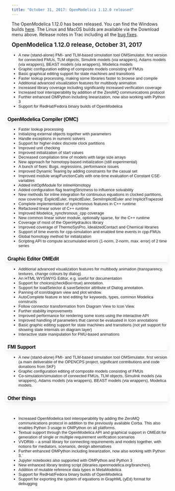 ```yaml
---
title: "October 31, 2017: OpenModelica 1.12.0 released"
---
```

<p>The OpenModelica 1.12.0 has been released. You can find the Windows builds&nbsp;<a href="/download/download-windows" target="_blank">here</a>. The Linux and MacOS builds are available via the Download menu above. Release notes in Trac including all the <a href="https://trac.openmodelica.org/OpenModelica/wiki/ReleaseNotes/1.12.0">bug fixes</a>.</p>
<p><strong style="color: #222222; line-height: 1.2;"><span style="font-size: 14pt;">OpenModelica 1.12.0 release, October 31, 2017</span></strong></p>
<ul style="font-family: Verdana, Arial, 'Bitstream Vera Sans', Helvetica, sans-serif; font-size: 13px;">
<li>A new (stand-alone) FMI- and TLM-based simulation tool OMSimulator, first version for connected FMUs, TLM objects, Simulink models (via wrappers), Adams models (via wrappers), BEAST models (via wrappers), Modelica models</li>
<li>Graphic configuration editing of composite models consisting of FMUs</li>
<li>Basic graphical editing support for state machines and transitions</li>
<li>Faster lookup processing, making some libraries faster to browse and compile</li>
<li>Additional advanced visualization features for multibody animation</li>
<li>Increased library coverage including significantly increased verification coverage</li>
<li>Increased tool interoperability by addition of the ZeroMQ communications protocol</li>
<li>Further enhanced OMPython including linearization, now also working with Python 3</li>
<li>Support for RedHat/Fedora binary builds of OpenModelica</li>
</ul>
<h2 id="OpenModelicaCompilerOMC" style="font-family: Arial, Verdana, 'Bitstream Vera Sans', Helvetica, sans-serif; font-weight: bold; letter-spacing: -0.018em; break-after: avoid; font-size: 16px; margin-left: -18px; border-bottom: 1px solid #dddddd; box-shadow: #f2f2f2 0.1em 0.4em 0.7em 0px; padding: 0.2em 0.3em 0.1em; color: #000000;">OpenModelica Compiler (OMC)<a class="anchor" href="https://trac.openmodelica.org/OpenModelica/wiki/ReleaseNotes/1.12.0#OpenModelicaCompilerOMC" title="Link to this section" style="color: #d7d7d7; border: none; font-size: 0.8em; vertical-align: text-top; visibility: hidden;"></a></h2>
<ul style="font-family: Verdana, Arial, 'Bitstream Vera Sans', Helvetica, sans-serif; font-size: 13px;">
<li>Faster lookup processing</li>
<li>Initializing external objects together with parameters</li>
<li>Handle exceptions in numeric solvers</li>
<li>Support for higher-index discrete clock partitions</li>
<li>Improved unit checking</li>
<li>Improved initialization of start values</li>
<li>Decreased compilation time of models with large size arrays</li>
<li>New approach for homotopy-based initialization (still experimental)</li>
<li>A bunch of fixes: Bugs, regressions, performance issues</li>
<li>Improved Dynamic Tearing by adding constraints for the casual set</li>
<li>Improved module wrapFunctionCalls with one-time evaluation of Constant CSE-variables</li>
<li>Added initOptModule for inlineHomotopy</li>
<li>Added configuration flag tearingStrictness to influence solvability</li>
<li>New methods for inline integration for continuous equations in clocked partitions, now covering: ExplicitEuler, ImplicitEuler, SemiImplicitEuler and ImplicitTrapezoid</li>
<li>Complete implementation of synchronous features in C++ runtime</li>
<li>Refactored linear solver of C++ runtime</li>
<li>Improved Modelica_synchronous_cpp coverage</li>
<li>New common linear solver module, optionally sparse, for the C++ runtime</li>
<li>Coverage of most of the OpenHydraulics library</li>
<li>Improved coverage of ThermoSysPro, IdealizedContact and Chemical libraries</li>
<li>Support of time events for cpp-simulation and enabled time events in cpp-FMUs</li>
<li>Global homotopy method for initialization</li>
<li>Scripting API to compute accumulated errors (1-norm, 2-norm, max. error) of 2 time series</li>
</ul>
<h2 id="GraphicEditorOMEdit" style="font-family: Arial, Verdana, 'Bitstream Vera Sans', Helvetica, sans-serif; font-weight: bold; letter-spacing: -0.018em; break-after: avoid; font-size: 16px; margin-left: -18px; border-bottom: 1px solid #dddddd; box-shadow: #f2f2f2 0.1em 0.4em 0.7em 0px; padding: 0.2em 0.3em 0.1em; color: #000000;">Graphic Editor OMEdit<a class="anchor" href="https://trac.openmodelica.org/OpenModelica/wiki/ReleaseNotes/1.12.0#GraphicEditorOMEdit" title="Link to this section" style="color: #d7d7d7; border: none; font-size: 0.8em; vertical-align: text-top; visibility: hidden;"></a></h2>
<ul style="font-family: Verdana, Arial, 'Bitstream Vera Sans', Helvetica, sans-serif; font-size: 13px;">
<li>Additional advanced visualization features for multibody animation (transparency, textures, change colours by dialog)</li>
<li>An HTML WYSIWYG Editor, e.g. useful for documentation</li>
<li>Support for choices(checkBox=true) annotation.</li>
<li>Support for loadSelector &amp; saveSelector attribute of Dialog annotation.</li>
<li>Panning of icon/diagram view and plot window.</li>
<li>AutoComplete feature in text editing for keywords, types, common Modelica constructs</li>
<li>Follow connector transformation from Diagram View to Icon View.</li>
<li>Further stability improvements</li>
<li>Improved performance for rendering some icons using the interactive API</li>
<li>Improved handling of parameters that cannot be evaluated in Icon annotations</li>
<li>Basic graphic editing support for state machines and transitions (not yet support for showing state internals on diagram layer)</li>
<li>Interactive state manipulation for FMU-based animations</li>
</ul>
<h2 id="FMISupport" style="font-family: Arial, Verdana, 'Bitstream Vera Sans', Helvetica, sans-serif; font-weight: bold; letter-spacing: -0.018em; break-after: avoid; font-size: 16px; margin-left: -18px; border-bottom: 1px solid #dddddd; box-shadow: #f2f2f2 0.1em 0.4em 0.7em 0px; padding: 0.2em 0.3em 0.1em; color: #000000;">FMI Support<a class="anchor" href="https://trac.openmodelica.org/OpenModelica/wiki/ReleaseNotes/1.12.0#FMISupport" title="Link to this section" style="color: #d7d7d7; border: none; font-size: 0.8em; vertical-align: text-top; visibility: hidden;"></a></h2>
<ul style="font-family: Verdana, Arial, 'Bitstream Vera Sans', Helvetica, sans-serif; font-size: 13px;">
<li>A new (stand-alone) FMI- and TLM-based simulation tool OMSimulator, first version (a main deliverable of the OPENCPS project, significant contributions and code donations from SKF)</li>
<li>Graphic configuration editing of composite models consisting of FMUs</li>
<li>Co-simulation/simulation of connected FMUs, TLM objects, Simulink models (via wrappers), Adams models (via wrappers), BEAST models (via wrappers), Modelica models.</li>
</ul>
<h2 id="Otherthings" style="font-family: Arial, Verdana, 'Bitstream Vera Sans', Helvetica, sans-serif; font-weight: bold; letter-spacing: -0.018em; break-after: avoid; font-size: 16px; margin-left: -18px; border-bottom: 1px solid #dddddd; box-shadow: #f2f2f2 0.1em 0.4em 0.7em 0px; padding: 0.2em 0.3em 0.1em; color: #000000;">Other things<a class="anchor" href="https://trac.openmodelica.org/OpenModelica/wiki/ReleaseNotes/1.12.0#Otherthings" title="Link to this section" style="color: #d7d7d7; border: none; font-size: 0.8em; vertical-align: text-top; visibility: hidden;"></a></h2>
<p>&nbsp;</p>
<ul style="font-family: Verdana, Arial, 'Bitstream Vera Sans', Helvetica, sans-serif; font-size: 13px;">
<li>Increased OpenModelica tool interoperability by adding the ZeroMQ communications protocol in addition to the previously available Corba. This also enables Python 3 usage in OMPython on all platforms.</li>
<li>Textual support through the OpenModelica API and graphical support in OMEdit for generation of single or multiple requirement verification scenarios</li>
<li>VVDRlib – a small library for connecting requirements and models together, with notions for mediators, scenarios, design alternatives</li>
<li>Further enhanced OMPython including linearization, now also working with Python 3.¨</li>
<li>Jupyter notebooks also supported with OMPython and Python 3</li>
<li>New enhanced library testing script (libraries.openmodelica.org/branches).</li>
<li>Addition of mutable reference data types in MetaModelica</li>
<li>Support for RedHat/Fedora binary builds of OpenModelica</li>
<li>Support for exporting the system of equations in GraphML (yEd) format for debugging</li>
</ul>
<div id="_mcePaste" class="mcePaste" data-mce-bogus="1" style="position: absolute; left: 0px; top: -25px; width: 1px; height: 1px; overflow: hidden;">
<p class="BulletItem" style="margin-left: .5in; text-indent: -.25in; line-height: 13.0pt; mso-line-height-rule: exactly; mso-list: l0 level1 lfo2; tab-stops: list .5in;"><span lang="EN-US" style="font-size: 10.0pt; mso-bidi-font-size: 12.0pt; font-family: Symbol; mso-fareast-font-family: Symbol; mso-bidi-font-family: Symbol;"><span style="font-variant-numeric: normal; font-stretch: normal; font-size: 7pt; line-height: normal; font-family: 'Times New Roman';">&nbsp;&nbsp;</span></span><!--[endif]--><span lang="EN-US">Support for higher-index discrete clock partitions<o:p></o:p></span></p>
<p class="BulletItem" style="margin-left: .5in; text-indent: -.25in; line-height: 13.0pt; mso-line-height-rule: exactly; mso-list: l0 level1 lfo2; tab-stops: list .5in;"><!--[if !supportLists]--><span lang="EN-US" style="font-size: 10.0pt; mso-bidi-font-size: 12.0pt; font-family: Symbol; mso-fareast-font-family: Symbol; mso-bidi-font-family: Symbol;">·<span style="font-variant-numeric: normal; font-stretch: normal; font-size: 7pt; line-height: normal; font-family: 'Times New Roman';">&nbsp;&nbsp;&nbsp;&nbsp;&nbsp;&nbsp;&nbsp; </span></span><!--[endif]--><span lang="EN-US">Improved unit checking<o:p></o:p></span></p>
<p class="BulletItem" style="margin-left: .5in; text-indent: -.25in; line-height: 13.0pt; mso-line-height-rule: exactly; mso-list: l0 level1 lfo2; tab-stops: list .5in;"><!--[if !supportLists]--><span lang="EN-US" style="font-size: 10.0pt; mso-bidi-font-size: 12.0pt; font-family: Symbol; mso-fareast-font-family: Symbol; mso-bidi-font-family: Symbol;">·<span style="font-variant-numeric: normal; font-stretch: normal; font-size: 7pt; line-height: normal; font-family: 'Times New Roman';">&nbsp;&nbsp;&nbsp;&nbsp;&nbsp;&nbsp;&nbsp; </span></span><!--[endif]--><span lang="EN-US">Improved initialization of start values<o:p></o:p></span></p>
<p class="BulletItem" style="margin-left: .5in; text-indent: -.25in; line-height: 13.0pt; mso-line-height-rule: exactly; mso-list: l0 level1 lfo2; tab-stops: list .5in;"><!--[if !supportLists]--><span lang="EN-US" style="font-size: 10.0pt; mso-bidi-font-size: 12.0pt; font-family: Symbol; mso-fareast-font-family: Symbol; mso-bidi-font-family: Symbol;">·<span style="font-variant-numeric: normal; font-stretch: normal; font-size: 7pt; line-height: normal; font-family: 'Times New Roman';">&nbsp;&nbsp;&nbsp;&nbsp;&nbsp;&nbsp;&nbsp; </span></span><!--[endif]--><span lang="EN-US">New approach for homotopy-based&nbsp; initialization (still experimental)<o:p></o:p></span></p>
<p class="BulletItem" style="margin-left: .5in; text-indent: -.25in; line-height: 13.0pt; mso-line-height-rule: exactly; mso-list: l0 level1 lfo2; tab-stops: list .5in;"><!--[if !supportLists]--><span lang="EN-US" style="font-size: 10.0pt; mso-bidi-font-size: 12.0pt; font-family: Symbol; mso-fareast-font-family: Symbol; mso-bidi-font-family: Symbol;">·<span style="font-variant-numeric: normal; font-stretch: normal; font-size: 7pt; line-height: normal; font-family: 'Times New Roman';">&nbsp;&nbsp;&nbsp;&nbsp;&nbsp;&nbsp;&nbsp; </span></span><!--[endif]--><span lang="EN-US">A bunch of fixes: Bugs, regressions, performance issues<o:p></o:p></span></p>
<p class="BulletItem" style="margin-left: .5in; text-indent: -.25in; line-height: 13.0pt; mso-line-height-rule: exactly; mso-list: l0 level1 lfo2; tab-stops: list .5in;"><!--[if !supportLists]--><span lang="EN-US" style="font-size: 10.0pt; mso-bidi-font-size: 12.0pt; font-family: Symbol; mso-fareast-font-family: Symbol; mso-bidi-font-family: Symbol;">·<span style="font-variant-numeric: normal; font-stretch: normal; font-size: 7pt; line-height: normal; font-family: 'Times New Roman';">&nbsp;&nbsp;&nbsp;&nbsp;&nbsp;&nbsp;&nbsp; </span></span><!--[endif]--><span lang="EN-US">Improved Dynamic Tearing by adding constraints for the casual set<o:p></o:p></span></p>
<p class="BulletItem" style="margin-left: .5in; text-indent: -.25in; line-height: 13.0pt; mso-line-height-rule: exactly; mso-list: l0 level1 lfo2; tab-stops: list .5in;"><!--[if !supportLists]--><span lang="EN-US" style="font-size: 10.0pt; mso-bidi-font-size: 12.0pt; font-family: Symbol; mso-fareast-font-family: Symbol; mso-bidi-font-family: Symbol;">·<span style="font-variant-numeric: normal; font-stretch: normal; font-size: 7pt; line-height: normal; font-family: 'Times New Roman';">&nbsp;&nbsp;&nbsp;&nbsp;&nbsp;&nbsp;&nbsp; </span></span><!--[endif]--><span lang="EN-US">Improved module wrapFunctionCalls with one-time evaluation of Constant CSE-variables<o:p></o:p></span></p>
<p class="BulletItem" style="margin-left: .5in; text-indent: -.25in; line-height: 13.0pt; mso-line-height-rule: exactly; mso-list: l0 level1 lfo2; tab-stops: list .5in;"><!--[if !supportLists]--><span lang="EN-US" style="font-size: 10.0pt; mso-bidi-font-size: 12.0pt; font-family: Symbol; mso-fareast-font-family: Symbol; mso-bidi-font-family: Symbol;">·<span style="font-variant-numeric: normal; font-stretch: normal; font-size: 7pt; line-height: normal; font-family: 'Times New Roman';">&nbsp;&nbsp;&nbsp;&nbsp;&nbsp;&nbsp;&nbsp; </span></span><!--[endif]--><span lang="EN-US">Added initOptModule for inlineHomotopy<o:p></o:p></span></p>
<p class="BulletItem" style="margin-left: .5in; text-indent: -.25in; line-height: 13.0pt; mso-line-height-rule: exactly; mso-list: l0 level1 lfo2; tab-stops: list .5in;"><!--[if !supportLists]--><span lang="EN-US" style="font-size: 10.0pt; mso-bidi-font-size: 12.0pt; font-family: Symbol; mso-fareast-font-family: Symbol; mso-bidi-font-family: Symbol;">·<span style="font-variant-numeric: normal; font-stretch: normal; font-size: 7pt; line-height: normal; font-family: 'Times New Roman';">&nbsp;&nbsp;&nbsp;&nbsp;&nbsp;&nbsp;&nbsp; </span></span><!--[endif]--><span lang="EN-US">Added configuration flag tearingStrictness to influence solvability<o:p></o:p></span></p>
<p class="BulletItem" style="margin-left: .5in; text-indent: -.25in; line-height: 13.0pt; mso-line-height-rule: exactly; mso-list: l0 level1 lfo2; tab-stops: list .5in;"><!--[if !supportLists]--><span lang="EN-US" style="font-size: 10.0pt; mso-bidi-font-size: 12.0pt; font-family: Symbol; mso-fareast-font-family: Symbol; mso-bidi-font-family: Symbol;">·<span style="font-variant-numeric: normal; font-stretch: normal; font-size: 7pt; line-height: normal; font-family: 'Times New Roman';">&nbsp;&nbsp;&nbsp;&nbsp;&nbsp;&nbsp;&nbsp; </span></span><!--[endif]--><span lang="EN-US">New methods for inline integration for continuous equations in clocked partitions, now covering: ExplicitEuler, ImplicitEuler, SemiImplicitEuler and ImplicitTrapezoid<o:p></o:p></span></p>
<p class="BulletItem" style="margin-left: .5in; text-indent: -.25in; line-height: 13.0pt; mso-line-height-rule: exactly; mso-list: l0 level1 lfo2; tab-stops: list .5in;"><!--[if !supportLists]--><span lang="EN-US" style="font-size: 10.0pt; mso-bidi-font-size: 12.0pt; font-family: Symbol; mso-fareast-font-family: Symbol; mso-bidi-font-family: Symbol;">·<span style="font-variant-numeric: normal; font-stretch: normal; font-size: 7pt; line-height: normal; font-family: 'Times New Roman';">&nbsp;&nbsp;&nbsp;&nbsp;&nbsp;&nbsp;&nbsp; </span></span><!--[endif]--><span lang="EN-US">Complete implementation of synchronous features in Cpp runtime<o:p></o:p></span></p>
<p class="BulletItem" style="margin-left: .5in; text-indent: -.25in; line-height: 13.0pt; mso-line-height-rule: exactly; mso-list: l0 level1 lfo2; tab-stops: list .5in;"><!--[if !supportLists]--><span lang="EN-US" style="font-size: 10.0pt; mso-bidi-font-size: 12.0pt; font-family: Symbol; mso-fareast-font-family: Symbol; mso-bidi-font-family: Symbol;">·<span style="font-variant-numeric: normal; font-stretch: normal; font-size: 7pt; line-height: normal; font-family: 'Times New Roman';">&nbsp;&nbsp;&nbsp;&nbsp;&nbsp;&nbsp;&nbsp; </span></span><!--[endif]--><span lang="EN-US">Refactored linear solver of Cpp runtime<o:p></o:p></span></p>
<p class="BulletItem" style="margin-left: .5in; text-indent: -.25in; line-height: 13.0pt; mso-line-height-rule: exactly; mso-list: l0 level1 lfo2; tab-stops: list .5in;"><!--[if !supportLists]--><span lang="EN-US" style="font-size: 10.0pt; mso-bidi-font-size: 12.0pt; font-family: Symbol; mso-fareast-font-family: Symbol; mso-bidi-font-family: Symbol;">·<span style="font-variant-numeric: normal; font-stretch: normal; font-size: 7pt; line-height: normal; font-family: 'Times New Roman';">&nbsp;&nbsp;&nbsp;&nbsp;&nbsp;&nbsp;&nbsp; </span></span><!--[endif]--><span lang="EN-US">Improved Modelica_synchronous_cpp coverage<o:p></o:p></span></p>
<p class="BulletItem" style="margin-left: .5in; text-indent: -.25in; line-height: 13.0pt; mso-line-height-rule: exactly; mso-list: l0 level1 lfo2; tab-stops: list .5in;"><!--[if !supportLists]--><span lang="EN-US" style="font-size: 10.0pt; mso-bidi-font-size: 12.0pt; font-family: Symbol; mso-fareast-font-family: Symbol; mso-bidi-font-family: Symbol;">·<span style="font-variant-numeric: normal; font-stretch: normal; font-size: 7pt; line-height: normal; font-family: 'Times New Roman';">&nbsp;&nbsp;&nbsp;&nbsp;&nbsp;&nbsp;&nbsp; </span></span><!--[endif]--><span lang="EN-US">Coverage of most of the OpenHydraulics library<o:p></o:p></span></p>
<span lang="EN-GB" style="font-size: 11.0pt; mso-bidi-font-size: 12.0pt; font-family: 'Times New Roman',serif; mso-fareast-font-family: 'Times New Roman'; mso-ansi-language: EN-GB; mso-fareast-language: EN-US; mso-bidi-language: AR-SA;">Support of time events for cpp-simulation and enabled time events in cpp-FMUs</span></div>
